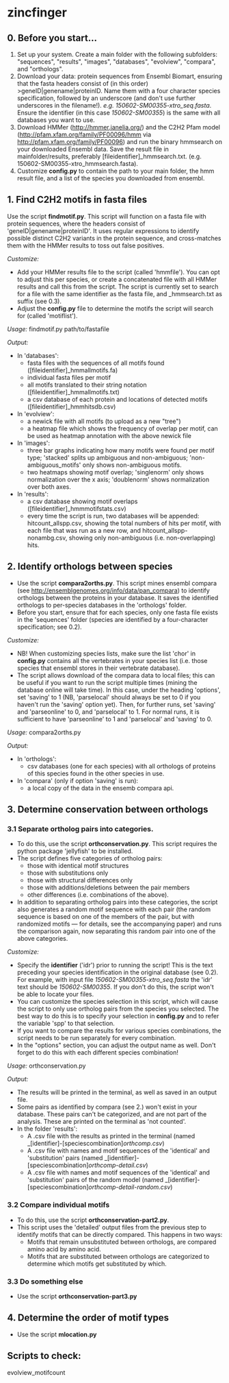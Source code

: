 # zincfinger

## 0. Before you start...
1. Set up your system. Create a main folder with the following subfolders: "sequences", "results", "images", "databases", "evolview", "compara", and "orthologs".
2. Download your data: protein sequences from Ensembl Biomart, ensuring that the fasta headers consist of (in this order) >geneID|genename|proteinID. Name them with a four character species specification, followed by an underscore (and don't use further underscores in the filename!). _e.g. 150602-SM00355-xtro_seq.fasta_. Ensure the identifier (in this case _150602-SM00355_) is the same with all databases you want to use.
3. Download HMMer (http://hmmer.janelia.org/) and the C2H2 Pfam model (http://pfam.xfam.org/family/PF00096/hmm via http://pfam.xfam.org/family/PF00096) and run the binary hmmsearch on your downloaded Ensembl data. Save the result file in mainfolder/results, preferably [fileidentifier]_hmmsearch.txt. (e.g. 150602-SM00355-xtro_hmmsearch.fasta). 
4. Customize **config.py** to contain the path to your main folder, the hmm result file, and a list of the species you downloaded from ensembl.

## 1. Find C2H2 motifs in fasta files

Use the script **findmotif.py**. This script will function on a fasta file with protein sequences, where the headers consist of 'geneID|genename|proteinID'. It uses regular expressions to identify possible distinct C2H2 variants in the protein sequence, and cross-matches them with the HMMer results to toss out false positives.

_Customize:_ 
- Add your HMMer results file to the script (called 'hmmfile'). You can opt to adjust this per species, or create a concatenated file with all HMMer results and call this from the script. The script is currently set to search for a file with the same identifier as the fasta file, and _hmmsearch.txt as suffix (see 0.3).
- Adjust the **config.py** file to determine the motifs the script will search for (called 'motiflist').

_Usage:_ findmotif.py path/to/fastafile

_Output:_
- In 'databases':
  - fasta files with the sequences of all motifs found ([fileidentifier]_hmmallmotifs.fa)
  - individual fasta files per motif
  - all motifs translated to their string notation ([fileidentifier]_hmmallmotifs.txt)
  - a csv database of each protein and locations of detected motifs ([fileidentifier]_hmmhitsdb.csv)
- In 'evolview':
  - a newick file with all motifs (to upload as a new "tree")
  - a heatmap file which shows the frequency of overlap per motif, can be used as heatmap annotation with the above newick file
- In 'images':
  - three bar graphs indicating how many motifs were found per motif type; 'stacked' splits up ambiguous and non-ambiguous; 'non-ambiguous_motifs' only shows non-ambiguous motifs.
  - two heatmaps showing motif overlap; 'singlenorm' only shows normalization over the x axis; 'doublenorm' shows normalization over both axes.
- In 'results':
  - a csv database showing motif overlaps ([fileidentifier]_hmmmotifstats.csv)
  - every time the script is run, two databases will be appended: hitcount_allspp.csv, showing the total numbers of hits per motif, with each file that was run as a new row, and hitcount_allspp-nonambg.csv, showing only non-ambiguous (i.e. non-overlapping) hits.

## 2. Identify orthologs between species

- Use the script **compara2orths.py**. This script mines ensembl compara (see http://ensemblgenomes.org/info/data/pan_compara) to identify orthologs between the proteins in your database. It saves the identified orthologs to per-species databases in the 'orthologs' folder.
- Before you start, ensure that for each species, only one fasta file exists in the 'sequences' folder (species are identified by a four-character specification; see 0.2).

_Customize:_ 
- NB! When customizing species lists, make sure the list 'chor' in **config.py** contains all the vertebrates in your species list (i.e. those species that ensembl stores in their vertebrate database).
- The script allows download of the compara data to local files; this can be useful if you want to run the script multiple times (mining the database online will take time). In this case, under the heading 'options', set 'saving' to 1 (NB, 'parselocal' should always be set to 0 if you haven't run the 'saving' option yet). Then, for further runs, set 'saving' and 'parseonline' to 0, and 'parselocal' to 1.
For normal runs, it is sufficient to have 'parseonline' to 1 and 'parselocal' and 'saving' to 0.

_Usage:_ compara2orths.py

_Output:_
- In 'orthologs':
  - csv databases (one for each species) with all orthologs of proteins of this species found in the other species in use.
- In 'compara' (only if option 'saving' is run):
  - a local copy of the data in the ensemb compara api.

## 3. Determine conservation between orthologs
### 3.1 Separate ortholog pairs into categories.
- To do this, use the script **orthconservation.py**. This script requires the python package 'jellyfish' to be installed.
- The script defines five categories of ortholog pairs:
  - those with identical motif structures
  - those with substitutions only
  - those with structural differences only
  - those with additions/deletions between the pair members
  - other differences (i.e. combinations of the above).
- In addition to separating ortholog pairs into these categories, the script also generates a random motif sequence with each pair (the random sequence is based on one of the members of the pair, but with randomized motifs — for details, see the accompanying paper) and runs the comparison again, now separating this random pair into one of the above categories.

_Customize:_
- Specify the **identifier** ('idr') prior to running the script! This is the text preceding your species identification in the original database (see 0.2). For example, with input file _150602-SM00355-xtro_seq.fasta_ the 'idr' text should be _150602-SM00355_. If you don't do this, the script won't be able to locate your files.
- You can customize the species selection in this script, which will cause the script to only use ortholog pairs from the species you selected. The best way to do this is to specify your selection in **config.py** and to refer the variable 'spp' to that selection.
- If you want to compare the results for various species combinations, the script needs to be run separately for every combination.
- In the "options" section, you can adjust the output name as well. Don't forget to do this with each different species combination!

_Usage:_ orthconservation.py

_Output:_
- The results will be printed in the terminal, as well as saved in an output file.
- Some pairs as identified by compara (see 2.) won't exist in your database. These pairs can't be categorized, and are not part of the analysis. These are printed on the terminal as 'not counted'.
- In the folder 'results':
  - A .csv file with the results as printed in the terminal (named _[identifier]-[speciescombination]_orthcomp.csv_)
  - A .csv file with names and motif sequences of the 'identical' and 'substitution' pairs (named _[identifier]-[speciescombination]_orthcomp-detail.csv_)
  - A .csv file with names and motif sequences of the 'identical' and 'substitution' pairs of the random model (named _[identifier]-[speciescombination]_orthcomp-detail-random.csv_)

### 3.2 Compare individual motifs ###
- To do this, use the script **orthconservation-part2.py**.
- This script uses the 'detailed' output files from the previous step to identify motifs that can be directly compared. This happens in two ways:
  - Motifs that remain unsubstituted between orthologs, are compared amino acid by amino acid.
  - Motifs that are substituted between orthologs are categorized to determine which motifs get substituted by which.


### 3.3 Do something else ###
- Use the script **orthconservation-part3.py**

## 4. Determine the order of motif types
- Use the script **mlocation.py**

## Scripts to check:
evolview_motifcount


